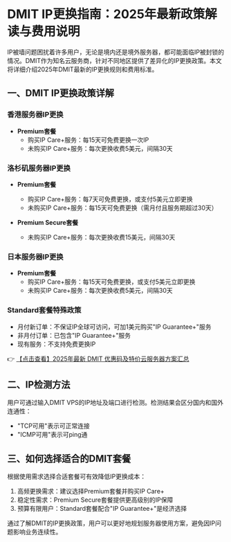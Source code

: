 # DMIT IP更换指南：2025年最新政策解读与费用说明

IP被墙问题困扰着许多用户，无论是境内还是境外服务器，都可能面临IP被封锁的情况。DMIT作为知名云服务商，针对不同地区提供了差异化的IP更换政策。本文将详细介绍2025年DMIT最新的IP更换规则和费用标准。

## 一、DMIT IP更换政策详解

### 香港服务器IP更换
- **Premium套餐**
  - 购买IP Care+服务：每15天可免费更换一次IP
  - 未购买IP Care+服务：每次更换收费5美元，间隔30天

### 洛杉矶服务器IP更换
- **Premium套餐**
  - 购买IP Care+服务：每7天可免费更换，或支付5美元立即更换
  - 未购买IP Care+服务：每15天可免费更换（需月付且服务期超过30天）
  
- **Premium Secure套餐**
  - 未购买IP Care+服务：每次更换收费15美元，间隔30天

### 日本服务器IP更换
- **Premium套餐**
  - 购买IP Care+服务：每15天可免费更换，或支付5美元立即更换
  - 未购买IP Care+服务：每次更换收费5美元，间隔30天

### Standard套餐特殊政策
- 月付新订单：不保证IP全球可访问，可加1美元购买"IP Guarantee+"服务
- 非月付订单：已包含"IP Guarantee+"服务
- 现有服务：不支持免费更换IP

👉 [【点击查看】2025年最新 DMIT 优惠码及特价云服务器方案汇总](https://bit.ly/dmit_coupon)

## 二、IP检测方法
用户可通过输入DMIT VPS的IP地址及端口进行检测。检测结果会区分国内和国外连通性：
- "TCP可用"表示可正常连接
- "ICMP可用"表示可ping通

## 三、如何选择适合的DMIT套餐
根据使用需求选择合适套餐可有效降低IP更换成本：
1. 高频更换需求：建议选择Premium套餐并购买IP Care+
2. 稳定性需求：Premium Secure套餐提供更高级别的IP保障
3. 预算有限用户：Standard套餐配合"IP Guarantee+"是经济选择

通过了解DMIT的IP更换政策，用户可以更好地规划服务器使用方案，避免因IP问题影响业务连续性。